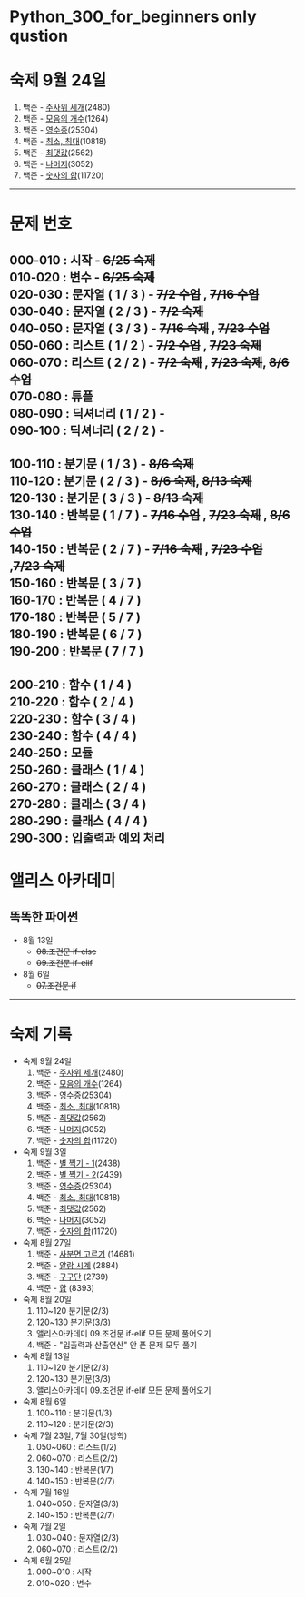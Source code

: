 # Python_300_for_beginners only qustion

# 숙제 9월 24일
1. 백준 - [주사위 세개](https://www.acmicpc.net/problem/2480)(2480)
2. 백준 - [모음의 개수](https://www.acmicpc.net/problem/1264)(1264)
3. 백준 - [영수증](https://www.acmicpc.net/problem/25304)(25304) 
4. 백준 - [최소, 최대](https://www.acmicpc.net/problem/10818)(10818)
5. 백준 - [최댓값](https://www.acmicpc.net/problem/2562)(2562)
6. 백준 - [나머지](https://www.acmicpc.net/problem/3052)(3052)
7. 백준 - [숫자의 합](https://www.acmicpc.net/problem/11720)(11720)

---

# 문제 번호  

000-010 : 시작              - ~~6/25 숙제~~  
010-020 : 변수              - ~~6/25 숙제~~  
020-030 : 문자열 ( 1 / 3 )  - ~~7/2 수업~~ , ~~7/16 수업~~   
030-040 : 문자열 ( 2 / 3 )  - ~~7/2 숙제~~  
040-050 : 문자열 ( 3 / 3 )  - ~~7/16 숙제~~ , ~~7/23 수업~~   
050-060 : 리스트 ( 1 / 2 )  - ~~7/2 수업~~  , ~~7/23 숙제~~    
060-070 : 리스트 ( 2 / 2 )  - ~~7/2 숙제~~  , ~~7/23 숙제~~, ~~8/6 수업~~  
070-080 : 튜플  
080-090 : 딕셔너리 ( 1 / 2 ) -   
090-100 : 딕셔너리 ( 2 / 2 ) -  
---------------------------------------  
100-110 : 분기문 ( 1 / 3 ) - ~~8/6 숙제~~  
110-120 : 분기문 ( 2 / 3 ) - ~~8/6 숙제~~, ~~8/13 숙제~~  
120-130 : 분기문 ( 3 / 3 ) - ~~8/13 숙제~~   
130-140 : 반복문 ( 1 / 7 ) - ~~7/16 수업~~ , ~~7/23 숙제~~ , ~~8/6 수업~~   
140-150 : 반복문 ( 2 / 7 ) - ~~7/16 숙제~~ , ~~7/23 수업~~ ,~~7/23 숙제~~    
150-160 : 반복문 ( 3 / 7 )    
160-170 : 반복문 ( 4 / 7 )   
170-180 : 반복문 ( 5 / 7 )  
180-190 : 반복문 ( 6 / 7 )  
190-200 : 반복문 ( 7 / 7 )  
---------------------------------------  
200-210 : 함수 ( 1 / 4 )  
210-220 : 함수 ( 2 / 4 )  
220-230 : 함수 ( 3 / 4 )  
230-240 : 함수 ( 4 / 4 )  
240-250 : 모듈  
250-260 : 클래스 ( 1 / 4 )  
260-270 : 클래스 ( 2 / 4 )  
270-280 : 클래스 ( 3 / 4 )  
280-290 : 클래스 ( 4 / 4 )  
290-300 : 입출력과 예외 처리  
---------------------------------------
# 앨리스 아카데미

## 똑똑한 파이썬
- 8월 13일
  - ~~08.조건문 if-else~~
  - ~~09.조건문 if-elif~~
- 8월 6일
  - ~~07.조건문 if~~
  
----------------------------------------

# 숙제 기록
- 숙제 9월 24일
  1. 백준 - [주사위 세개](https://www.acmicpc.net/problem/2480)(2480)
  2. 백준 - [모음의 개수](https://www.acmicpc.net/problem/1264)(1264)
  3. 백준 - [영수증](https://www.acmicpc.net/problem/25304)(25304) 
  4. 백준 - [최소, 최대](https://www.acmicpc.net/problem/10818)(10818)
  5. 백준 - [최댓값](https://www.acmicpc.net/problem/2562)(2562)
  6. 백준 - [나머지](https://www.acmicpc.net/problem/3052)(3052)
  7. 백준 - [숫자의 합](https://www.acmicpc.net/problem/11720)(11720)
- 숙제 9월 3일
  1. 백준 - [별 찍기 - 1](https://www.acmicpc.net/problem/2438)(2438)
  2. 백준 - [별 찍기 - 2](https://www.acmicpc.net/problem/2439)(2439)
  3. 백준 - [영수증](https://www.acmicpc.net/problem/25304)(25304) 
  4. 백준 - [최소, 최대](https://www.acmicpc.net/problem/10818)(10818)
  5. 백준 - [최댓값](https://www.acmicpc.net/problem/2562)(2562)
  6. 백준 - [나머지](https://www.acmicpc.net/problem/3052)(3052)
  7. 백준 - [숫자의 합](https://www.acmicpc.net/problem/11720)(11720)
- 숙제 8월 27일
  1. 백준 - [사분면 고르기](https://www.acmicpc.net/problem/14681) (14681)
  2. 백준 - [알람 시계](https://www.acmicpc.net/problem/2884) (2884)
  3. 백준 - [구구단](https://www.acmicpc.net/problem/2739) (2739)
  4. 백준 - [합](https://www.acmicpc.net/problem/8393) (8393)
- 숙제 8월 20일
  1. 110~120 분기문(2/3)
  2. 120~130 분기문(3/3)
  3. 앨리스아카데미 09.조건문 if-elif 모든 문제 풀어오기
  4. 백준 - "입출력과 산출연산" 안 푼 문제 모두 풀기 
- 숙제 8월 13일
  1. 110~120 분기문(2/3)
  2. 120~130 분기문(3/3)
  3. 앨리스아카데미 09.조건문 if-elif 모든 문제 풀어오기
- 숙제 8월 6일
  1. 100~110 : 분기문(1/3)
  2. 110~120 : 분기문(2/3)
- 숙제 7월 23일, 7월 30일(방학)
  1. 050~060 : 리스트(1/2)
  2. 060~070 : 리스트(2/2)
  3. 130~140 : 반복문(1/7)
  4. 140~150 : 반복문(2/7)
- 숙제 7월 16일 
  1. 040~050 : 문자열(3/3)
  2. 140~150 : 반복문(2/7)
- 숙제 7월 2일
  1. 030~040 : 문자열(2/3)
  2. 060~070 : 리스트(2/2)
- 숙제 6월 25일 
  1. 000~010 : 시작
  2. 010~020 : 변수
